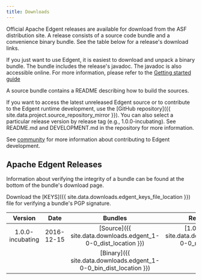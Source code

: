 ```yaml
---
title: Downloads
---
```


Official Apache Edgent releases are available for download from the ASF distribution site. A release consists of a source code bundle and a convenience binary bundle. See the table below for a release's download links.

If you just want to use Edgent, it is easiest to download and unpack a binary bundle. The bundle includes the release's javadoc. The javadoc is also accessible online. For more information, please refer to the [Getting started guide](edgent-getting-started)

A source bundle contains a README describing how to build the sources.

If you want to access the latest unreleased Edgent source or to contribute to the Edgent runtime development, use the [GitHub repository]({{  site.data.project.source_repository_mirror }}). You can also select a particular release version by release tag (e.g., 1.0.0-incubating). See README.md and DEVELOPMENT.md in the repository for more information.

See [community](community.html) for more information about contributing to Edgent development.

## Apache Edgent Releases

Information about verifying the integrity of a bundle can be found at the bottom of the bundle's download page.

Download the [KEYS]({{ site.data.downloads.edgent_keys_file_location }}) file for verifying a bundle's PGP signature.


| Version           | Date           | Bundles | Release Notes | Docs | PGP | MD5 | SHA   |
|:-----------------:|:--------------:|:-------:|:-------------:|:----:|:---:|:---:|:-----:|
| 1.0.0-incubating  | 2016-12-15     | [Source]({{ site.data.downloads.edgent_1-0-0_dist_location }}) | [1.0.0 Release]({{ site.data.downloads.edgent_1-0-0_release_note }}) | [JavaDoc]({{ site.data.downloads.edgent_1-0-0_doc_location }}) | [ASC]({{ site.data.downloads.edgent_1-0-0_asc_location  }}) | [MD5]({{  site.data.downloads.edgent_1-0-0_md5_location }}) | [SHA]({{  site.data.downloads.edgent_1-0-0_sha_location }}) |
|                   |                | [Binary]({{ site.data.downloads.edgent_1-0-0_bin_dist_location }}) | | | [ASC]({{ site.data.downloads.edgent_1-0-0_bin_asc_location  }}) | [MD5]({{  site.data.downloads.edgent_1-0-0_bin_md5_location }}) | [SHA]({{  site.data.downloads.edgent_1-0-0_bin_sha_location }}) |
